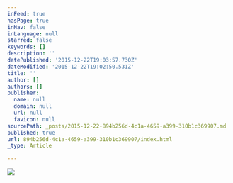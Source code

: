 ```yaml
---
inFeed: true
hasPage: true
inNav: false
inLanguage: null
starred: false
keywords: []
description: ''
datePublished: '2015-12-22T19:03:57.730Z'
dateModified: '2015-12-22T19:02:50.531Z'
title: ''
author: []
authors: []
publisher:
  name: null
  domain: null
  url: null
  favicon: null
sourcePath: _posts/2015-12-22-894b256d-4c1a-4659-a399-310b1c369907.md
published: true
url: 894b256d-4c1a-4659-a399-310b1c369907/index.html
_type: Article

---
```

![](https://the-grid-user-content.s3-us-west-2.amazonaws.com/1343357c-91e5-450c-9d02-bed6bfef2c2f.jpg)